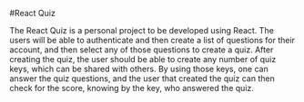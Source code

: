 #React Quiz

The React Quiz is a personal project to be developed using React. The users will be able to authenticate and then create a list of questions for their account, and then select any of those questions to create a quiz. After creating the quiz, the user should be able to create any number of quiz keys, which can be shared with others. By using those keys, one can answer the quiz questions, and the user that created the quiz can then check for the score, knowing by the key, who answered the quiz.
